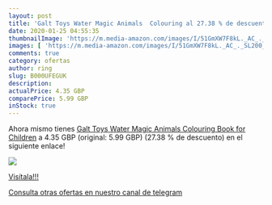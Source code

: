 ```yaml
---
layout: post
title: 'Galt Toys Water Magic Animals  Colouring al 27.38 % de descuento'
date: 2020-01-25 04:55:35
thumbnailImage: 'https://m.media-amazon.com/images/I/51GmXW7F8kL._AC_._SL200_.jpg'
images: [ 'https://m.media-amazon.com/images/I/51GmXW7F8kL._AC_._SL200_.jpg' ]
comments: true
category: ofertas
author: ring
slug: B000UFEGUK
description:
actualPrice: 4.35 GBP
comparePrice: 5.99 GBP
inStock: true
---
```


Ahora mismo tienes [Galt Toys Water Magic Animals  Colouring Book for Children](https://www.amazon.com/dp/B000UFEGUK/?tag=redken08-20) a 4.35 GBP (original: 5.99 GBP) (27.38 %  de descuento) en el siguiente enlace!

[![](https://m.media-amazon.com/images/I/51GmXW7F8kL._AC_._SL200_.jpg)](https://www.amazon.com/dp/B000UFEGUK/?tag=redken08-20)

[Visítala!!!](https://www.amazon.com/dp/B000UFEGUK/?tag=redken08-20)

[Consulta otras ofertas en nuestro canal de telegram](https://t.me/s/ofertas25)

